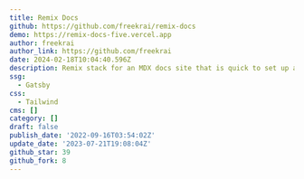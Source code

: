```yaml
---
title: Remix Docs
github: https://github.com/freekrai/remix-docs
demo: https://remix-docs-five.vercel.app
author: freekrai
author_link: https://github.com/freekrai
date: 2024-02-18T10:04:40.596Z
description: Remix stack for an MDX docs site that is quick to set up and customize
ssg:
  - Gatsby
css:
  - Tailwind
cms: []
category: []
draft: false
publish_date: '2022-09-16T03:54:02Z'
update_date: '2023-07-21T19:08:04Z'
github_star: 39
github_fork: 8
---
```

